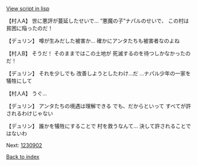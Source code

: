 [View script in lisp](../scripts/1230702.txt)

【村人A】
世に悪評が蔓延したせいで…
“悪魔の子”ナパルのせいで、
この村は貧困に陥ったのだ！

【デュリン】
噂が生みだした被害か…
確かにアンタたちも被害者なのよね

【村人B】
そうだ！
そのままではこの土地が
死滅するのを待つしかなかったのだ！

【デュリン】
それを少しでも
改善しようとしたわけ…だ
…ナパル少年の一家を犠牲にして

【村人A】
うぐ…

【デュリン】
アンタたちの境遇は理解できる
でも、だからといって
すべてが許されるわけじゃない

【デュリン】
誰かを犠牲にすることで
村を救うなんて…
決して許されることではないわ

Next: [1230902](1230902.md)

[Back to index](index.md)
